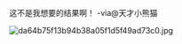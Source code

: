

这不是我想要的结果啊！ -via@天才小熊猫

![da64b75f13b94b38a05f1d5f49ad73c0.jpg](https://wxlzmt.github.io/cdn1/ext/qw/groups/40022/da64b75f13b94b38a05f1d5f49ad73c0.jpg)


